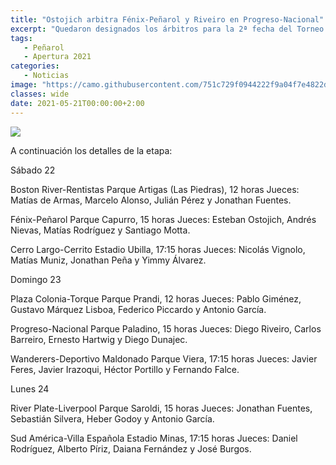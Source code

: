 ```yaml
---
title: "Ostojich arbitra Fénix-Peñarol y Riveiro en Progreso-Nacional"
excerpt: "Quedaron designados los árbitros para la 2ª fecha del Torneo Apertura, oportunidad en la cual se producirá el debut de Nacional y Peñarol que habían postergado sus partidos en la fecha inicial."
tags:
   - Peñarol
   - Apertura 2021
categories:
   - Noticias
image: "https://camo.githubusercontent.com/751c729f0944222f9a04f7e4822d6e68e8330f7093e5bb4bc7d63d6fbb9e2976/68747470733a2f2f7777772e72657075626c6963612e636f6d2e75792f77702d636f6e74656e742f75706c6f6164732f323032312f30352f4f73746f6a6963682e6a7067"
classes: wide
date: 2021-05-21T00:00:00+2:00
---
```



<img src="https://camo.githubusercontent.com/751c729f0944222f9a04f7e4822d6e68e8330f7093e5bb4bc7d63d6fbb9e2976/68747470733a2f2f7777772e72657075626c6963612e636f6d2e75792f77702d636f6e74656e742f75706c6f6164732f323032312f30352f4f73746f6a6963682e6a7067">


A continuación los detalles de la etapa:


Sábado 22


Boston River-Rentistas
Parque Artigas (Las Piedras), 12 horas
Jueces: Matías de Armas, Marcelo Alonso, Julián Pérez y Jonathan Fuentes.


Fénix-Peñarol
Parque Capurro, 15 horas
Jueces: Esteban Ostojich, Andrés Nievas, Matías Rodríguez y Santiago Motta.


Cerro Largo-Cerrito
Estadio Ubilla, 17:15 horas
Jueces: Nicolás Vignolo, Matías Muniz, Jonathan Peña y Yimmy Álvarez.


Domingo 23


Plaza Colonia-Torque
Parque Prandi, 12 horas
Jueces: Pablo Giménez, Gustavo Márquez Lisboa, Federico Piccardo y Antonio García.


Progreso-Nacional
Parque Paladino, 15 horas
Jueces: Diego Riveiro, Carlos Barreiro, Ernesto Hartwig y Diego Dunajec.


Wanderers-Deportivo Maldonado
Parque Viera, 17:15 horas
Jueces: Javier Feres, Javier Irazoqui, Héctor Portillo y Fernando Falce.


Lunes 24


River Plate-Liverpool
Parque Saroldi, 15 horas
Jueces: Jonathan Fuentes, Sebastián Silvera, Heber Godoy y Antonio García.


Sud América-Villa Española
Estadio Minas, 17:15 horas
Jueces: Daniel Rodríguez, Alberto Píriz, Daiana Fernández y José Burgos.


